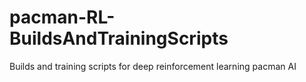 # pacman-RL-BuildsAndTrainingScripts
 Builds and training scripts for deep reinforcement learning pacman AI
